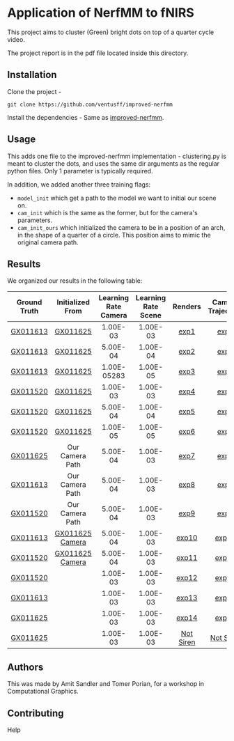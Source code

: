 # Application of NerfMM to fNIRS

This project aims to cluster (Green) bright dots on top of a quarter cycle video. 

The project report is in the pdf file located inside this directory.

## Installation

Clone the project - 

`git clone https://github.com/ventusff/improved-nerfmm`

Install the dependencies - Same as [improved-nerfmm](https://github.com/ventusff/improved-nerfmm).

## Usage

This adds one file to the improved-nerfmm implementation - clustering.py is meant to cluster the dots, and uses the same dir arguments as the regular python files. Only 1 parameter is typically required.

In addition, we added another three training flags:
* `model_init` which get a path to the model we want to initial our scene on.
* `cam_init` which is the same as the former, but for the camera's parameters.
* `cam_init_ours` which initialized the camera to be in a position of an arch, in the shape of a quarter of a circle. This position aims to mimic the original camera path.

## Results

We organized our results in the following table:

|Ground Truth |Initialized From | Learning Rate Camera |Learning Rate Scene | Renders | Camera Trajectory | Loss Graph |
|:---: | :---: | :---: | :---: | :---: |:---: |:---:| 
|[GX011613](https://drive.google.com/file/d/1ulNQahD-XdZEx-0GndawxKAGZPM2eeAR/view) | [GX011625](https://drive.google.com/file/d/1excRv40d2u8MxgtwOj_pkqoiyy5fNVHT/view) | 1.00E-03 | 1.00E-03 | [exp1](https://drive.google.com/drive/u/1/folders/1kX-JNhWgoDnpH3QP6pS4cC17VBKTj1aF) | [exp1](https://drive.google.com/file/d/1pYpUC9S6IEXUPLs-4qfdOjpPU6g5OtuK/view) | TBP|
|[GX011613](https://drive.google.com/file/d/1ulNQahD-XdZEx-0GndawxKAGZPM2eeAR/view) | [GX011625](https://drive.google.com/file/d/1excRv40d2u8MxgtwOj_pkqoiyy5fNVHT/view) | 5.00E-04 | 1.00E-04 | [exp2](https://drive.google.com/drive/u/1/folders/1wmn8atCZtluj5quWXSFQEb0rt08Jh7pE) | [exp2](https://drive.google.com/file/d/1NfvPP18mrTo-xhfe11q4v9HKI4zMnkwj/view) | [exp2](https://drive.google.com/file/d/168f-WBZfsmSs2ZK4cf2g12d7HZ5gXOht/view)|
|[GX011613](https://drive.google.com/file/d/1ulNQahD-XdZEx-0GndawxKAGZPM2eeAR/view) | [GX011625](https://drive.google.com/file/d/1excRv40d2u8MxgtwOj_pkqoiyy5fNVHT/view) |1.00E-05283 | 1.00E-05 | [exp3](https://drive.google.com/drive/u/1/folders/1j17BE-VwQCxM0uSyMR2Be3OQG0aYoBVY) | [exp3](https://drive.google.com/file/d/1sT_O4CrlR4YF7tAC-pUeVZTGG1yEiDYK/view) | [exp3](https://drive.google.com/file/d/10sekH-wjhiOofv01gniON7etVmecZ154/view)|
|[GX011520](https://drive.google.com/file/d/1ziEb4HXgfWon9mN_6wjQIygrRxKzjefC/view) | [GX011625](https://drive.google.com/file/d/1excRv40d2u8MxgtwOj_pkqoiyy5fNVHT/view) | 1.00E-03 | 1.00E-03 | [exp4](https://drive.google.com/drive/u/1/folders/1H7rdQYEymhGqxxFCvkk5QYNqSmVHQFEj) | [exp4](https://drive.google.com/file/d/13wHYuQRWO4Ivn9sxiHVXvodMHP4Dt_41/view) | [exp4](https://drive.google.com/file/d/1UKAR_MjvdyZEi7KM33VAc2NeuO3bHcPc/view) |
|[GX011520](https://drive.google.com/file/d/1ziEb4HXgfWon9mN_6wjQIygrRxKzjefC/view) | [GX011625](https://drive.google.com/file/d/1excRv40d2u8MxgtwOj_pkqoiyy5fNVHT/view) | 5.00E-04 | 1.00E-04 | [exp5](https://drive.google.com/drive/u/1/folders/1lXnR7DzReecEhQSGN1YJ81H9kN9GGWap) | [exp5](https://drive.google.com/file/d/1suc1ZKWcfYVJFIovkvMBgHjAV0b1Kfy5/view) | [exp5](https://drive.google.com/file/d/1HnhhfBUa143drCnUhcQzrrATe-JSsmkq/view) |
|[GX011520](https://drive.google.com/file/d/1ziEb4HXgfWon9mN_6wjQIygrRxKzjefC/view) | [GX011625](https://drive.google.com/file/d/1excRv40d2u8MxgtwOj_pkqoiyy5fNVHT/view) | 1.00E-05 | 1.00E-05 | [exp6](https://drive.google.com/drive/u/1/folders/1dA-2lN592ll5xmIHzXFc0nAkk58LK9sK) | [exp6](https://drive.google.com/file/d/1JN7gUNOaYwjO0rdqaOWaB3EtwbJ5Py8Z/view) | [exp6](https://drive.google.com/file/d/1IxiMh5DyFzcIV4BDOdqBSsLitKgbrEt3/view) |
|[GX011625](https://drive.google.com/file/d/1excRv40d2u8MxgtwOj_pkqoiyy5fNVHT/view) | Our Camera Path | 5.00E-04 | 1.00E-03 | [exp7](https://drive.google.com/drive/u/1/folders/1Cpc9MUOIHGQcNtJczSByxhV_HI959GHn) | [exp7](https://drive.google.com/file/d/1gTKkx-IoNXcHJrAtNyIVpIShfyeRoz8C/view) | [exp7](https://drive.google.com/file/d/1-3sR6C4lagIjaq1crkU4Qjvh2zrN9SlY/view) |
|[GX011613](https://drive.google.com/file/d/1ulNQahD-XdZEx-0GndawxKAGZPM2eeAR/view) | Our Camera Path | 5.00E-04 | 1.00E-03 | [exp8](https://drive.google.com/drive/u/1/folders/1_HXkTEQGsrRS4nrd9O8d28A-Hgl4UE1S) | [exp8](https://drive.google.com/file/d/1AbUjWku1IMpkIiIQL8lIstOlbOsmYAlv/view) | [exp8](https://drive.google.com/file/d/1ITQQBZrU5hwn6lakNzEffEgKjRQSBHaH/view) |
|[GX011520](https://drive.google.com/file/d/1ziEb4HXgfWon9mN_6wjQIygrRxKzjefC/view) | Our Camera Path | 5.00E-04 | 1.00E-03 | [exp9](https://drive.google.com/drive/u/1/folders/1_HXkTEQGsrRS4nrd9O8d28A-Hgl4UE1S) | [exp9](https://drive.google.com/file/d/1oBtMUSHcz4VW1d6kJZ_Zw33y8q52Thqb/view) | [exp9](https://drive.google.com/file/d/1PZK8IYX3W0_k9AaeVbZXEgFDEqmF2ttM/view) |
|[GX011613](https://drive.google.com/file/d/1ulNQahD-XdZEx-0GndawxKAGZPM2eeAR/view) | [GX011625 Camera](https://drive.google.com/file/d/1excRv40d2u8MxgtwOj_pkqoiyy5fNVHT/view) | 5.00E-04 | 1.00E-03 | [exp10](https://drive.google.com/drive/u/1/folders/1rBVqiVHL6Iaw9Gj9klG4XRDosO0V37jw) | [exp10](https://drive.google.com/file/d/1_mpw5gt-j3GqR2B023zXWAXQLkw3SGNP/view) | [exp10](https://drive.google.com/file/d/1pmRnosRkJO_U-CsxShYRBsl-Rf_ItN1H/view) |
|[GX011520](https://drive.google.com/file/d/1ziEb4HXgfWon9mN_6wjQIygrRxKzjefC/view) | [GX011625 Camera](https://drive.google.com/file/d/1excRv40d2u8MxgtwOj_pkqoiyy5fNVHT/view) | 5.00E-04 | 1.00E-03 | [exp11](https://drive.google.com/drive/u/1/folders/1wuGhaX5yE4pD0TNH_KO6tTOqQGCrhZ4V) | [exp11](https://drive.google.com/file/d/1JCKFqoW8VzOuRy6Su8mrUYAVcQUuTk-i/view) | [exp11](https://drive.google.com/file/d/1mO0CkLMRwUMCMNu07DgUUR7QDgL74526/view) |
|[GX011520](https://drive.google.com/file/d/1ziEb4HXgfWon9mN_6wjQIygrRxKzjefC/view) |  | 1.00E-03 | 1.00E-03 | [exp12](https://drive.google.com/drive/u/1/folders/1ce0ob6Zj3sEZRpitdFzXdjdEt14LoUnD) | [exp12](https://drive.google.com/file/d/17TciDnpIhRclKi31Cus3AAcbONlK_cS5/view) | [exp12](https://drive.google.com/file/d/1VjzL3mr9GKkMjyHpR4UyZdA9XrFPVsKA/view) |
|[GX011613](https://drive.google.com/file/d/1ulNQahD-XdZEx-0GndawxKAGZPM2eeAR/view) |  | 1.00E-03 | 1.00E-03 | [exp13](https://drive.google.com/drive/u/1/folders/1_VxDj7J0qWWm0i5jC-knnH-Fv_p4JODJ) | [exp13](https://drive.google.com/file/d/1CiOcEgmMR1fnEGY8cZK_QW3PVRJ64E1A/view) | [exp13](http://drive.google.com/file/d/1bMjRCZWk2p37w1tztUgVCrtZO0JhtDSl/view) |
|[GX011625](https://drive.google.com/file/d/1excRv40d2u8MxgtwOj_pkqoiyy5fNVHT/view) |  | 1.00E-03 | 1.00E-03 | [exp14](https://drive.google.com/drive/u/1/folders/1qcxgT9cC4nnKk44okCogINTIssMESkYX) | [exp14](https://drive.google.com/file/d/1HwjPbgUoz_GVXXvWzDBVkDDqgZuOVQtw/view) | [exp14](https://drive.google.com/file/d/18UeyQ7h018rJ9I18i179LVGD-rHU4ycM/view) |
|[GX011625](https://drive.google.com/file/d/1excRv40d2u8MxgtwOj_pkqoiyy5fNVHT/view) |  | 1.00E-03 | 1.00E-03 | [Not Siren](https://drive.google.com/drive/u/1/folders/1a0yIXCm__VDUXvpnLzR5VbFWbM2VCyW4) | [Not Siren](https://drive.google.com/file/d/1IZxdl6FuQUgHK484ONfWSWsRhH6sblT-/view) | [Not Siren](https://drive.google.com/file/d/1DMRwiyyGZi3TdfehowLlgkN7L4Q0MvGT/view) |


## Authors
This was made by Amit Sandler and Tomer Porian, for a workshop in Computational Graphics.

## Contributing
Help
